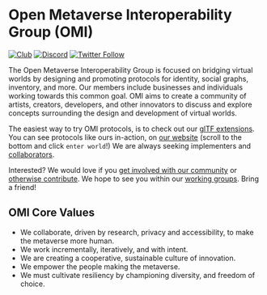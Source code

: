 # Open Metaverse Interoperability Group (OMI)
[![Club](https://img.shields.io/badge/project%20type-club-ff69b4)](https://project-types.github.io/#club)
[![Discord](https://img.shields.io/discord/770382203782692945?label=Discord&logo=Discord)](https://discord.gg/Rypf8Kc6CZ)
[![Twitter Follow](https://img.shields.io/twitter/follow/open_metaverse)](https://twitter.com/open_metaverse)

The Open Metaverse Interoperability Group is focused on bridging virtual worlds by designing and promoting protocols for identity, social graphs, inventory, and more. Our members include businesses and individuals working towards this common goal. OMI aims to create a community of artists, creators, developers, and other innovators to discuss and explore concepts surrounding the design and development of virtual worlds.

The easiest way to try OMI protocols, is to check out our [glTF extensions](https://github.com/omigroup/gltf-extensions#omi-gltf-vendor-extensions). You can see protocols like ours in-action, on [our website](https://omigroup.org) (scroll to the bottom and click `enter world`!) We are always seeking implementers and [collaborators](https://github.com/omigroup/omigroup#active-subgroups). 

Interested? We would love if you [get involved with our community](https://discord.gg/Wqt4ZC4zjF) or [otherwise contribute](https://opencollective.com/omigroup). We hope to see you within our [working groups](https://github.com/omigroup/omigroup#active-subgroups). Bring a friend!

## OMI Core Values

- We collaborate, driven by research, privacy and accessibility, to make the metaverse more human.
- We work incrementally, iteratively, and with intent. 
- We are creating a cooperative, sustainable culture of innovation. 
- We empower the people making the metaverse.
- We must cultivate resiliency by championing diversity, and freedom of choice.
